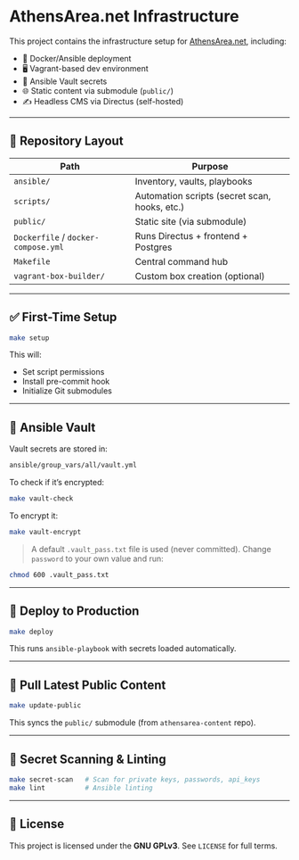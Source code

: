 # AthensArea.net Infrastructure

This project contains the infrastructure setup for [AthensArea.net](https://athensarea.net), including:

- 🔧 Docker/Ansible deployment
- 🖥 Vagrant-based dev environment
- 🔐 Ansible Vault secrets
- 🌐 Static content via submodule (`public/`)
- ✍️ Headless CMS via Directus (self-hosted)

---

## 📁 Repository Layout

| Path                        | Purpose                                       |
|-----------------------------|-----------------------------------------------|
| `ansible/`                  | Inventory, vaults, playbooks                  |
| `scripts/`                  | Automation scripts (secret scan, hooks, etc.) |
| `public/`                   | Static site (via submodule)                  |
| `Dockerfile` / `docker-compose.yml` | Runs Directus + frontend + Postgres     |
| `Makefile`                  | Central command hub                          |
| `vagrant-box-builder/`      | Custom box creation (optional)                |

---

## ✅ First-Time Setup

```bash
make setup
```

This will:
- Set script permissions
- Install pre-commit hook
- Initialize Git submodules

---

## 🔐 Ansible Vault

Vault secrets are stored in:

```bash
ansible/group_vars/all/vault.yml
```

To check if it’s encrypted:

```bash
make vault-check
```

To encrypt it:

```bash
make vault-encrypt
```

> A default `.vault_pass.txt` file is used (never committed). Change `password` to your own value and run:

```bash
chmod 600 .vault_pass.txt
```

---

## 🚀 Deploy to Production

```bash
make deploy
```

This runs `ansible-playbook` with secrets loaded automatically.

---

## 🔄 Pull Latest Public Content

```bash
make update-public
```

This syncs the `public/` submodule (from `athensarea-content` repo).

---

## 🧪 Secret Scanning & Linting

```bash
make secret-scan   # Scan for private keys, passwords, api_keys
make lint          # Ansible linting
```

---

## 🪪 License

This project is licensed under the **GNU GPLv3**. See `LICENSE` for full terms.